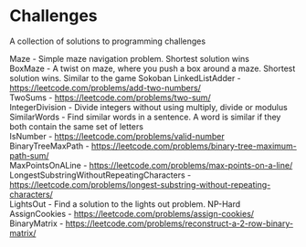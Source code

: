 # Challenges
A collection of solutions to programming challenges

Maze - Simple maze navigation problem. Shortest solution wins  
BoxMaze - A twist on maze, where you push a box around a maze. Shortest solution wins. Similar to the game Sokoban
LinkedListAdder - https://leetcode.com/problems/add-two-numbers/  
TwoSums - https://leetcode.com/problems/two-sum/  
IntegerDivision - Divide integers without using multiply, divide or modulus  
SimilarWords - Find similar words in a sentence. A word is similar if they both contain the same set of letters  
IsNumber - https://leetcode.com/problems/valid-number  
BinaryTreeMaxPath - https://leetcode.com/problems/binary-tree-maximum-path-sum/  
MaxPointsOnALine - https://leetcode.com/problems/max-points-on-a-line/  
LongestSubstringWithoutRepeatingCharacters - https://leetcode.com/problems/longest-substring-without-repeating-characters/  
LightsOut - Find a solution to the lights out problem. NP-Hard
AssignCookies - https://leetcode.com/problems/assign-cookies/  
BinaryMatrix - https://leetcode.com/problems/reconstruct-a-2-row-binary-matrix/  
